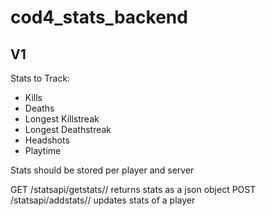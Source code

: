 # cod4_stats_backend

## V1
Stats to Track:
- Kills
- Deaths
- Longest Killstreak
- Longest Deathstreak
- Headshots
- Playtime

Stats should be stored per player and server

GET /statsapi/getstats/<playerid>/<serverid> returns stats as a json object
POST /statsapi/addstats/<playerid>/<serverid> updates stats of a player
